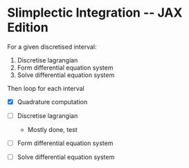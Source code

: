 # Slimplectic Integration -- JAX Edition

For a given discretised interval:

1. Discretise lagrangian
2. Form differential equation system
3. Solve differential equation system

Then loop for each interval


- [x] Quadrature computation
- [ ] Discretise lagrangian
  - Mostly done, test
- [ ] Form differential equation system
- [ ] Solve differential equation system

